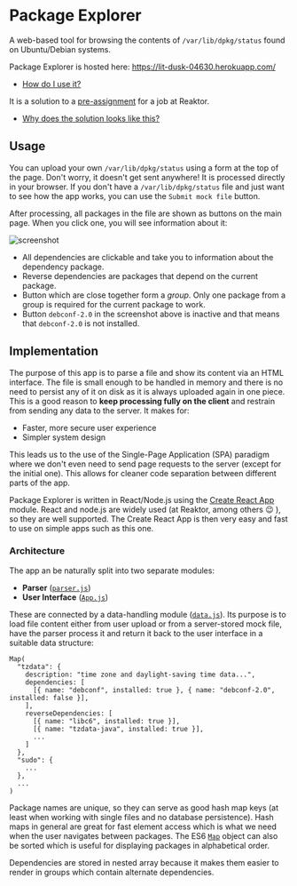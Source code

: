 # Package Explorer
A web-based tool for browsing the contents of `/var/lib/dpkg/status` found on Ubuntu/Debian systems.

Package Explorer is hosted here: https://lit-dusk-04630.herokuapp.com/
* [How do I use it?](#usage)

It is a solution to a [pre-assignment](https://www.reaktor.com/junior-dev-assignment/) for a job at Reaktor.
* [Why does the solution looks like this?](#implementation)

## Usage

You can upload your own `/var/lib/dpkg/status` using a form at the top of the page. Don't worry, it doesn't get sent anywhere! It is processed directly in your browser. If you don't have a `/var/lib/dpkg/status` file and just want to see how the app works, you can use the `Submit mock file` button.

After processing, all packages in the file are shown as buttons on the main page. When you click one, you will see information about it:

![screenshot](../assets/screenshot.PNG)

* All dependencies are clickable and take you to information about the dependency package.
* Reverse dependencies are packages that depend on the current package.
* Button which are close together form a *group*. Only one package from a group is required for the current package to work.
* Button `debconf-2.0` in the screenshot above is inactive and that means that `debconf-2.0` is not installed.

## Implementation

The purpose of this app is to parse a file and show its content via an HTML interface. The file is small enough to be handled in memory and there is no need to persist any of it on disk as it is always uploaded again in one piece. This is a good reason to **keep processing fully on the client** and restrain from sending any data to the server. It makes for:
* Faster, more secure user experience
* Simpler system design

This leads us to the use of the Single-Page Application (SPA) paradigm where we don't even need to send page requests to the server (except for the initial one). This allows for cleaner code separation between different parts of the app.

Package Explorer is written in React/Node.js using the [Create React App](https://create-react-app.dev/) module. React and node.js are widely used (at Reaktor, among others :wink: ), so they are well supported. The Create React App is then very easy and fast to use on simple apps such as this one.

### Architecture

The app an be naturally split into two separate modules:
* **Parser** ([`parser.js`](../master/src/back_end/parser.js))
* **User Interface** ([`App.js`](../master/src/front_end/App.js))

These are connected by a data-handling module ([`data.js`](../master/src/back_end.js)). Its purpose is to load file content either from user upload or from a server-stored mock file, have the parser process it and return it back to the user interface in a suitable data structure:

```
Map(
  "tzdata": {
    description: "time zone and daylight-saving time data...",
    dependencies: [
      [{ name: "debconf", installed: true }, { name: "debconf-2.0", installed: false }],
    ],
    reverseDependencies: [
      [{ name: "libc6", installed: true }],
      [{ name: "tzdata-java", installed: true }],
      ...
    ]
  },
  "sudo": {
    ...
  },
  ...
)
```

Package names are unique, so they can serve as good hash map keys (at least when working with single files and no database persistence). Hash maps in general are great for fast element access which is what we need when the user navigates between packages. The ES6 [`Map`](https://developer.mozilla.org/en-US/docs/Web/JavaScript/Reference/Global_Objects/Map) object can also be sorted which is useful for displaying packages in alphabetical order.

Dependencies are stored in nested array because it makes them easier to render in groups which contain alternate dependencies.
